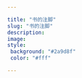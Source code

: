 ```yaml
---

title: "书的注脚"
slug: "书的注脚"
description: 
image: 
style:
 background: "#2a9d8f"
 color: "#fff"

---
```

